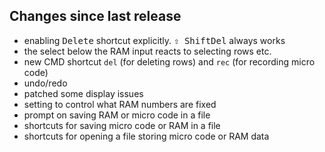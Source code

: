 ## Changes since last release
- enabling <kbd>Delete</kbd> shortcut explicitly. <kbd>⇧ Shift</kbd><kbd>Del</kbd> always works
- the select below the RAM input reacts to selecting rows etc.
- new CMD shortcut `del` (for deleting rows) and `rec` (for recording micro code)
- undo/redo &emsp;
- patched some display issues
- setting to control what RAM numbers are fixed
- prompt on saving RAM or micro code in a file
- shortcuts for saving micro code or RAM in a file
- shortcuts for opening a file storing micro code or RAM data
